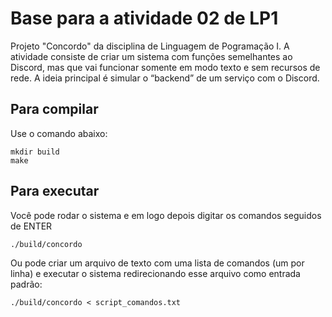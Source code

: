 # Base para a atividade 02 de LP1

Projeto "Concordo" da disciplina de Linguagem de Pogramação I.
A atividade consiste de criar um sistema com funções semelhantes ao Discord, mas que vai funcionar somente em modo texto e sem recursos de rede.
A ideia principal é simular o “backend” de um serviço com o Discord.

## Para compilar

Use o comando abaixo:

```console
mkdir build
make
```

## Para executar

Você pode rodar o sistema e em logo depois digitar os comandos seguidos de ENTER

```console
./build/concordo
```

Ou pode criar um arquivo de texto com uma lista de comandos (um por linha) e executar o sistema redirecionando esse arquivo como entrada padrão:

```console
./build/concordo < script_comandos.txt
```
